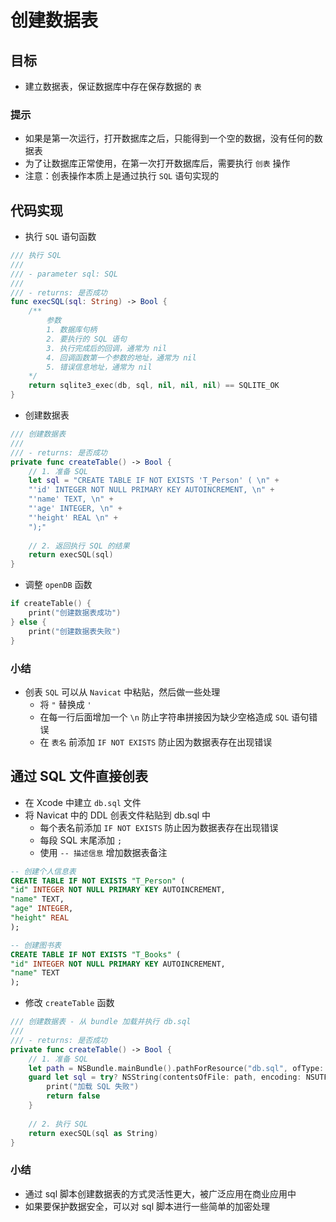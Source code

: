 # 创建数据表

## 目标

* 建立数据表，保证数据库中存在保存数据的 `表`

### 提示

* 如果是第一次运行，打开数据库之后，只能得到一个空的数据，没有任何的数据表
* 为了让数据库正常使用，在第一次打开数据库后，需要执行 `创表` 操作
* 注意：创表操作本质上是通过执行 `SQL` 语句实现的

## 代码实现

* 执行 `SQL` 语句函数

```swift
/// 执行 SQL
///
/// - parameter sql: SQL
///
/// - returns: 是否成功
func execSQL(sql: String) -> Bool {
    /**
        参数
        1. 数据库句柄
        2. 要执行的 SQL 语句
        3. 执行完成后的回调，通常为 nil
        4. 回调函数第一个参数的地址，通常为 nil
        5. 错误信息地址，通常为 nil
    */
    return sqlite3_exec(db, sql, nil, nil, nil) == SQLITE_OK
}
```

* 创建数据表

```swift
/// 创建数据表
///
/// - returns: 是否成功
private func createTable() -> Bool {
    // 1. 准备 SQL
    let sql = "CREATE TABLE IF NOT EXISTS 'T_Person' ( \n" +
    "'id' INTEGER NOT NULL PRIMARY KEY AUTOINCREMENT, \n" +
    "'name' TEXT, \n" +
    "'age' INTEGER, \n" +
    "'height' REAL \n" +
    ");"
    
    // 2. 返回执行 SQL 的结果
    return execSQL(sql)
}
```

* 调整 `openDB` 函数

```swift
if createTable() {
    print("创建数据表成功")
} else {
    print("创建数据表失败")
}
```

### 小结

* 创表 `SQL` 可以从 `Navicat` 中粘贴，然后做一些处理
    * 将 `"` 替换成 `'`
    * 在每一行后面增加一个 `\n` 防止字符串拼接因为缺少空格造成 `SQL` 语句错误
    * 在 `表名` 前添加 `IF NOT EXISTS` 防止因为数据表存在出现错误

## 通过 SQL 文件直接创表

* 在 Xcode 中建立 `db.sql` 文件
* 将 Navicat 中的 DDL 创表文件粘贴到 db.sql 中
    * 每个表名前添加 `IF NOT EXISTS` 防止因为数据表存在出现错误
    * 每段 SQL 末尾添加 `;`
    * 使用 `-- 描述信息` 增加数据表备注

```sql
-- 创建个人信息表
CREATE TABLE IF NOT EXISTS "T_Person" (
"id" INTEGER NOT NULL PRIMARY KEY AUTOINCREMENT,
"name" TEXT,
"age" INTEGER,
"height" REAL
);

-- 创建图书表
CREATE TABLE IF NOT EXISTS "T_Books" (
"id" INTEGER NOT NULL PRIMARY KEY AUTOINCREMENT,
"name" TEXT
);
```

* 修改 `createTable` 函数

```swift
/// 创建数据表 - 从 bundle 加载并执行 db.sql
///
/// - returns: 是否成功
private func createTable() -> Bool {
    // 1. 准备 SQL
    let path = NSBundle.mainBundle().pathForResource("db.sql", ofType: nil)!
    guard let sql = try? NSString(contentsOfFile: path, encoding: NSUTF8StringEncoding) else {
        print("加载 SQL 失败")
        return false
    }
    
    // 2. 执行 SQL
    return execSQL(sql as String)
}
```

### 小结

* 通过 sql 脚本创建数据表的方式灵活性更大，被广泛应用在商业应用中
* 如果要保护数据安全，可以对 sql 脚本进行一些简单的加密处理